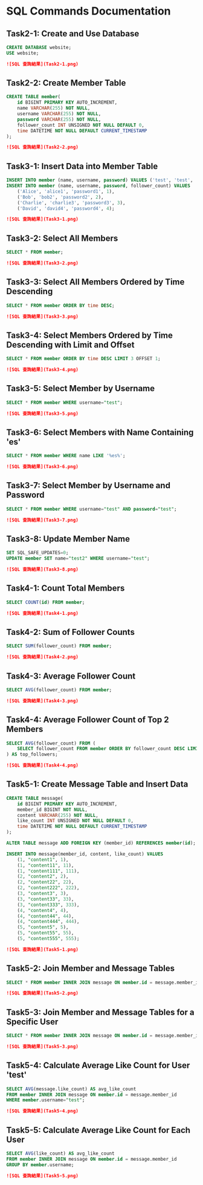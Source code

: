 # SQL Commands Documentation

## Task2-1: Create and Use Database
```sql
CREATE DATABASE website;
USE website;
```
```markdown
![SQL 查詢結果](Task2-1.png)
```

## Task2-2: Create Member Table
```sql
CREATE TABLE member(
    id BIGINT PRIMARY KEY AUTO_INCREMENT,
    name VARCHAR(255) NOT NULL,
    username VARCHAR(255) NOT NULL,
    password VARCHAR(255) NOT NULL,
    follower_count INT UNSIGNED NOT NULL DEFAULT 0,
    time DATETIME NOT NULL DEFAULT CURRENT_TIMESTAMP
);
```
```markdown
![SQL 查詢結果](Task2-2.png)
```

## Task3-1: Insert Data into Member Table
```sql
INSERT INTO member (name, username, password) VALUES ('test', 'test', 'test');
INSERT INTO member (name, username, password, follower_count) VALUES
    ('Alice', 'alice1', 'password1', 1),
    ('Bob', 'bob2', 'password2', 2),
    ('Charlie', 'charlie3', 'password3', 3),
    ('David', 'david4', 'password4', 4);
```
```markdown
![SQL 查詢結果](Task3-1.png)
```

## Task3-2: Select All Members
```sql
SELECT * FROM member;
```
```markdown
![SQL 查詢結果](Task3-2.png)
```

## Task3-3: Select All Members Ordered by Time Descending
```sql
SELECT * FROM member ORDER BY time DESC;
```
```markdown
![SQL 查詢結果](Task3-3.png)
```

## Task3-4: Select Members Ordered by Time Descending with Limit and Offset
```sql
SELECT * FROM member ORDER BY time DESC LIMIT 3 OFFSET 1;
```
```markdown
![SQL 查詢結果](Task3-4.png)
```

## Task3-5: Select Member by Username
```sql
SELECT * FROM member WHERE username="test";
```
```markdown
![SQL 查詢結果](Task3-5.png)
```

## Task3-6: Select Members with Name Containing 'es'
```sql
SELECT * FROM member WHERE name LIKE '%es%';
```
```markdown
![SQL 查詢結果](Task3-6.png)
```

## Task3-7: Select Member by Username and Password
```sql
SELECT * FROM member WHERE username="test" AND password="test";
```
```markdown
![SQL 查詢結果](Task3-7.png)
```

## Task3-8: Update Member Name
```sql
SET SQL_SAFE_UPDATES=0;
UPDATE member SET name="test2" WHERE username="test";
```
```markdown
![SQL 查詢結果](Task3-8.png)
```

## Task4-1: Count Total Members
```sql
SELECT COUNT(id) FROM member;
```
```markdown
![SQL 查詢結果](Task4-1.png)
```

## Task4-2: Sum of Follower Counts
```sql
SELECT SUM(follower_count) FROM member;
```
```markdown
![SQL 查詢結果](Task4-2.png)
```

## Task4-3: Average Follower Count
```sql
SELECT AVG(follower_count) FROM member;
```
```markdown
![SQL 查詢結果](Task4-3.png)
```

## Task4-4: Average Follower Count of Top 2 Members
```sql
SELECT AVG(follower_count) FROM (
    SELECT follower_count FROM member ORDER BY follower_count DESC LIMIT 2
) AS top_followers;
```
```markdown
![SQL 查詢結果](Task4-4.png)
```

## Task5-1: Create Message Table and Insert Data
```sql
CREATE TABLE message(
    id BIGINT PRIMARY KEY AUTO_INCREMENT,
    member_id BIGINT NOT NULL,
    content VARCHAR(255) NOT NULL,
    like_count INT UNSIGNED NOT NULL DEFAULT 0,
    time DATETIME NOT NULL DEFAULT CURRENT_TIMESTAMP
);

ALTER TABLE message ADD FOREIGN KEY (member_id) REFERENCES member(id);

INSERT INTO message(member_id, content, like_count) VALUES
    (1, "content1", 1),
    (1, "content11", 11),
    (1, "content111", 111),
    (2, "content2", 2),
    (2, "content22", 22),
    (2, "content222", 222),
    (3, "content3", 3),
    (3, "content33", 33),
    (3, "content333", 333),
    (4, "content4", 4),
    (4, "content44", 44),
    (4, "content444", 444),
    (5, "content5", 5),
    (5, "content55", 55),
    (5, "content555", 555);
```
```markdown
![SQL 查詢結果](Task5-1.png)
```

## Task5-2: Join Member and Message Tables
```sql
SELECT * FROM member INNER JOIN message ON member.id = message.member_id;
```
```markdown
![SQL 查詢結果](Task5-2.png)
```

## Task5-3: Join Member and Message Tables for a Specific User
```sql
SELECT * FROM member INNER JOIN message ON member.id = message.member_id WHERE member.username="test";
```
```markdown
![SQL 查詢結果](Task5-3.png)
```

## Task5-4: Calculate Average Like Count for User 'test'
```sql
SELECT AVG(message.like_count) AS avg_like_count
FROM member INNER JOIN message ON member.id = message.member_id
WHERE member.username="test";
```
```markdown
![SQL 查詢結果](Task5-4.png)
```

## Task5-5: Calculate Average Like Count for Each User
```sql
SELECT AVG(like_count) AS avg_like_count
FROM member INNER JOIN message ON member.id = message.member_id
GROUP BY member.username;
```
```markdown
![SQL 查詢結果](Task5-5.png)
```

